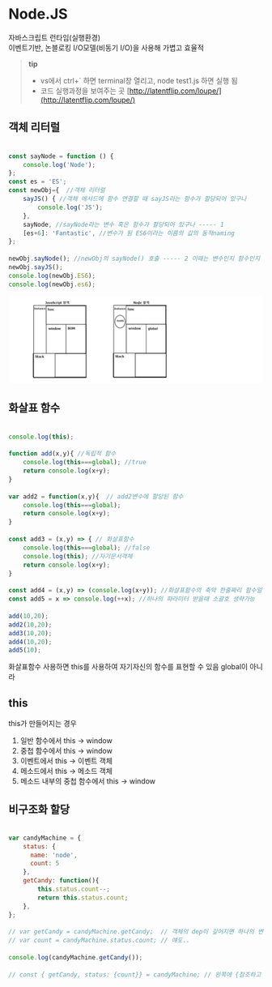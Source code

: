 # Node.JS

자바스크립트 런타임(실행환경)  
이벤트기반, 논블로킹 I/O모델(비동기 I/O)을 사용해 가볍고 효율적  

> **tip**
> * vs에서 ctrl+` 하면 terminal창 열리고, node test1.js 하면 실행 됨  
> * 코드 실행과정을 보여주는 곳 [http://latentflip.com/loupe/](http://latentflip.com/loupe/)


## 객체 리터럴 
```javascript

const sayNode = function () {
    console.log('Node');
};
const es = 'ES';
const newObj={  //객체 리터럴
    sayJS() { //객체 메서드에 함수 연결할 때 sayJS라는 함수가 할당되어 있구나
        console.log('JS');
    },
    sayNode, //sayNode라는 변수 혹은 함수가 할당되어 있구나 ----- 1
    [es+6]: 'Fantastic', //변수가 됨 ES6이라는 이름의 값의 동적naming
};

newObj.sayNode(); //newObj의 sayNode() 호출 ----- 2 이때는 변수인지 함수인지 명확히 알아야함
newObj.sayJS();
console.log(newObj.ES6);
console.log(newObj.es6);

```

![JS vs Node](./img/js&node.png)


## 화살표 함수

```javascript

console.log(this); 

function add(x,y){ //독립적 함수
    console.log(this===global); //true
    return console.log(x+y);
}

var add2 = function(x,y){  // add2변수에 할당된 함수
    console.log(this===global);
    return console.log(x+y);
}

const add3 = (x,y) => { // 화살표함수
    console.log(this===global); //false
    console.log(this); //자기문서객체
    return console.log(x+y);
}

const add4 = (x,y) => (console.log(x+y)); //화살표함수의 축약 한줄짜리 함수일 경우
const add5 = x => console.log(++x); //하나의 파라미터 받을때 소괄호 생략가능

add(10,20);
add2(10,20);
add3(10,20);
add4(10,20);
add5(10);

```
화살표함수 사용하면 this를 사용하여 자기자신의 함수를 표현할 수 있음 
global이 아니라  

## this
  
this가 만들어지는 경우  

1. 일반 함수에서 this -> window  
2. 중첩 함수에서 this -> window  
3. 이벤트에서 this -> 이벤트 객체  
4. 메소드에서 this -> 메소드 객체  
5. 메소드 내부의 중첩 함수에서 this -> window  

## 비구조화 할당

```javascript

var candyMachine = {
    status: {
      name: 'node',
      count: 5
    },
    getCandy: function(){
        this.status.count--;
        return this.status.count;
    },
};

// var getCandy = candyMachine.getCandy;  // 객체의 dep이 깊어지면 하나의 변수에 담고싶어짐,, 하지만 this가 바뀌기 때문에 에러됨
// var count = candyMachine.status.count; // 얘도..

console.log(candyMachine.getCandy());

// const { getCandy, status: {count}} = candyMachine; // 왼쪽에 {참조하고 싶은 변수,함수} 오른쪽에 할당하고 싶은 객체 씀 but, 얘도 this때매 에러

```
